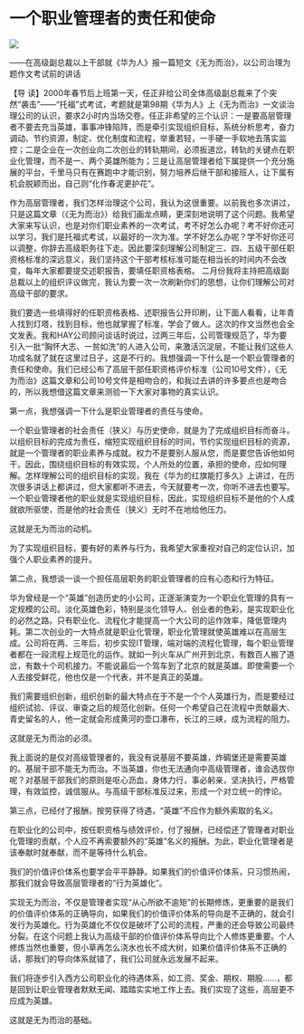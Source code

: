 # 一个职业管理者的责任和使命
<img class="pv" src="https://api.visitor.plantree.me/visitor-badge/pv?namespace=plantree.me&key=renzhengfei-speeches/一个职业管理者的责任和使命.md">



——在高级副总裁以上干部就《华为人》报一篇短文《无为而治》，以公司治理为题作文考试前的讲话



【导  读】2000年春节后上班第一天，任正非给公司全体高级副总裁来了个突然“袭击”——“托福”式考试，考题就是第98期《华为人》上《无为而治》一文谈治理公司的认识，要求2小时内当场交卷。任正非希望的三个认识：一是要高层管理者不要去充当英雄，事事冲锋陷阵，而是牵引实现组织目标，系统分析思考，奋力调动、节约资源，制定、优化制度和流程，举重若轻，一手硬一手软地去落实监控；二是企业在一次创业向二次创业的转轨期间，必须扳道岔，转轨的关键点在职业化管理，而不是一、两个英雄所能为；三是让高层管理者给下属提供一个充分施展的平台，千里马只有在赛跑中才能识别，努力培养后继干部和接班人，让下属有机会脱颖而出，自己则“化作春泥更护花”。



作为高层管理者，我们怎样治理这个公司，我认为这很重要。以前我也多次讲过，只是这篇文章（《无为而治》）给我们画龙点睛，更深刻地说明了这个问题。我希望大家来写认识，也是对你们职业素养的一次考试，考不好怎么办呢？考不好你还可以学习，我们是托福式考试，以最好的一次为准。学不好怎么办呢？学不好你还可以调整，你辞去高级职务往下走。因此要深刻理解公司制定三、四、五级干部任职资格标准的深远意义，我们坚持这个干部考核标准可能在相当长的时间内不会改变，每年大家都要提交述职报告，要填任职资格表格。 二月份我将主持把高级副总裁以上的组织评议做完，我认为要一次一次刷新你们的思想，让你们理解公司对高级干部的要求。

我们要选一些填得好的任职资格表格、述职报告公开印刷，让下面人看看，让年青人找到灯塔，找到目标，他也就掌握了标准，学会了做人。这次的作文当然也会全文发表。我和HAY公司顾问谈话时说过，过两三年后，公司管理规范了，华为要引入一批“胸怀大志、一贫如洗”的人进入公司，来激活沉淀层，不能让我们这些人功成名就了就在这里过日子，这是不行的。我想强调一下什么是一个职业管理者的责任和使命。我们已经公布了高层干部任职资格评价标准（公司10号文件），《无为而治》这篇文章和公司10号文件是相吻合的，和我过去讲的许多要点也是吻合的，所以我想借这篇文章来测验一下大家对事物的真实认识。

第一点，我想强调一下什么是职业管理者的责任与使命。

一个职业管理者的社会责任（狭义）与历史使命，就是为了完成组织目标而奋斗。以组织目标的完成为责任，缩短实现组织目标的时间，节约实现组织目标的资源，就是一个管理者的职业素养与成就。权力不是要别人服从您，而是要您告诉他如何干。因此，围绕组织目标的有效实现，个人所处的位置，承担的使命，应如何理解。怎样理解公司的组织目标的实现，我在《华为的红旗能打多久》上讲过，在历次很多讲话上都讲过，但大家都听不进去，今天就要考一次，你听不进去也要写。一个职业管理者他的职业就是实现组织目标，因此，实现组织目标不是他的个人成就欲所驱使，而是他的社会责任（狭义）无时不在地给他压力。

这就是无为而治的动机。

为了实现组织目标，要有好的素养与行为，我希望大家重视对自己的定位认识，加强个人职业素养的提升。

第二点，我想谈一谈一个担任高层职务的职业管理者的应有心态和行为特征。

华为曾经是一个“英雄”创造历史的小公司，正逐渐演变为一个职业化管理的具有一定规模的公司。淡化英雄色彩，特别是淡化领导人、创业者的色彩，是实现职业化的必然之路。只有职业化、流程化才能提高一个大公司的运作效率，降低管理内耗。第二次创业的一大特点就是职业化管理，职业化管理就使英雄难以在高层生成。公司将在两、三年后，初步实现IT管理，端对端的流程化管理，每个职业管理者都在一段流程上规范化的运作。就如一列火车从广州开到北京，有数百人搬了道岔，有数十个司机接力。不能说最后一个驾车到了北京的就是英雄。即使需要一个人去接受鲜花，他也仅是一个代表，并不是真正的英雄。

我们需要组织创新，组织创新的最大特点在于不是一个个人英雄行为，而是要经过组织试验、评议、审查之后的规范化创新。任何一个希望自己在流程中贡献最大、青史留名的人，他一定就会形成黄河的壶口瀑布，长江的三峡，成为流程的阻力。

这就是无为而治的必须。

我上面说的是仅对高级管理者的，我没有说基层不要英雄，炸碉堡还是需要英雄的。基层干部不能无为而治。不当英雄，你也无法通向中高级管理者，谁会选拔你呢？对基层干部我们的原则是呕心沥血，身体力行，事必躬亲，坚决执行，严格管理，有效监控，诚信服从。与高级干部标准反过来，形成一个对立统一的悖论。

第三点，已经付了报酬，按劳获得了待遇，“英雄”不应作为额外索取的名义。

在职业化的公司中，按任职资格与绩效评价，付了报酬，已经偿还了管理者对职业化管理的贡献，个人应不再索要额外的“英雄”名义的报酬。为此，职业化管理者是该奉献时就奉献，而不是等待什么机会。

我们的价值评价体系也要学会平平静静。如果我们的价值评价体系，只习惯热闹，那我们就会导致高层管理者的“行为英雄化”。

实现无为而治，不仅是管理者实现“从心所欲不逾矩”的长期修炼，更重要的是我们的价值评价体系的正确导向，如果我们的价值评价体系的导向是不正确的，就会引发行为英雄化。行为英雄化不仅仅是破坏了公司的流程，严重的还会导致公司最终分裂。在这个问题上我认为高级干部的价值评价体系导向比个人修炼更重要。个人修炼当然也重要，但小草再怎么浇水也长不成大树，如果价值评价体系不正确的话，那我们的导向体系就错了，我们公司就永远发展不起来。

我们将逐步引入西方公司职业化的待遇体系，如工资、奖金、期权、期股……，都是回到让职业管理者默默无闻、踏踏实实地工作上去。我们实现了这些，高层更不应成为英雄。

这就是无为而治的基础。
